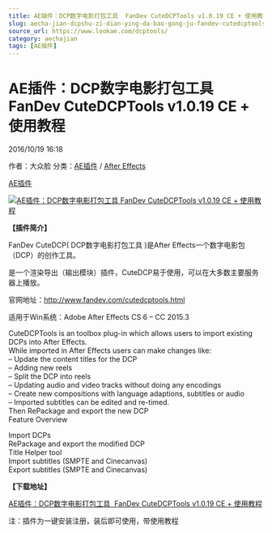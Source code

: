 ```yaml
---
title: AE插件：DCP数字电影打包工具  FanDev CuteDCPTools v1.0.19 CE + 使用教程
slug: aecha-jian-dcpshu-zi-dian-ying-da-bao-gong-ju-fandev-cutedcptools-v1-0-19-ce-shi-yong-jiao-cheng
source_url: https://www.lookae.com/dcptools/
category: aechajian
tags: [AE插件]
---
```

# AE插件：DCP数字电影打包工具 FanDev CuteDCPTools v1.0.19 CE + 使用教程

2016/10/19 16:18

作者：大众脸
分类：[AE插件](https://www.lookae.com/after-effects/aechajian/) / [After Effects](https://www.lookae.com/after-effects/)

[AE插件](https://www.lookae.com/tag/ae%e6%8f%92%e4%bb%b6/)

[![AE插件：DCP数字电影打包工具  FanDev CuteDCPTools v1.0.19 CE + 使用教程](https://www.lookae.com/wp-content/uploads/2016/10/FanDev-CuteDCPTools.jpg "AE插件：DCP数字电影打包工具  FanDev CuteDCPTools v1.0.19 CE + 使用教程-LookAE.com")](https://www.lookae.com/wp-content/uploads/2016/10/FanDev-CuteDCPTools.jpg)

**【插件简介】**

FanDev CuteDCP( DCP数字电影打包工具 )是After Effects一个数字电影包（DCP）的创作工具。

是一个渲染导出（输出模块）插件，CuteDCP易于使用，可以在大多数主要服务器上播放。

官网地址：http://www.fandev.com/cutedcptools.html

适用于Win系统：Adobe After Effects CS 6 – CC 2015.3

CuteDCPTools is an toolbox plug-in which allows users to import existing DCPs into After Effects.  
While imported in After Effects users can make changes like:  
– Update the content titles for the DCP  
– Adding new reels  
– Split the DCP into reels  
– Updating audio and video tracks without doing any encodings  
– Create new compositions with language adaptions, subtitles or audio  
– Imported subtitles can be edited and re-timed.  
Then RePackage and export the new DCP  
Feature Overview

Import DCPs  
RePackage and export the modified DCP  
Title Helper tool  
Import subtitles (SMPTE and Cinecanvas)  
Export subtitles (SMPTE and Cinecanvas)

**【下载地址】**

[AE插件：DCP数字电影打包工具  FanDev CuteDCPTools v1.0.19 CE + 使用教程](http://lookae.ctfile.com/fs/9Q3158727076)

注：插件为一键安装注册，装后即可使用，带使用教程
